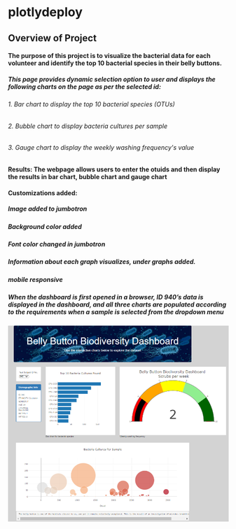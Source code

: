 # plotlydeploy
## Overview of Project
#### The purpose of this project is to visualize the bacterial data for each volunteer and identify the top 10 bacterial species in their belly buttons.
##### This page provides dynamic selection option to user and displays the following charts on the page as per the selected id:
###### 1. Bar chart to display the top 10 bacterial species (OTUs)
###### 2. Bubble chart to display bacteria cultures per sample
###### 3. Gauge chart to display the weekly washing frequency's value

#### Results: The webpage allows users to enter the otuids and then display the results in bar chart, bubble chart and gauge chart
#### Customizations added:
##### Image added to jumbotron
##### Background color added
##### Font color changed in jumbotron
##### Information about each graph visualizes, under graphs added.
##### mobile responsive

##### When the dashboard is first opened in a browser, ID 940’s data is displayed in the dashboard, and all three charts are populated according to the requirements when a sample is selected from the dropdown menu
![image](https://github.com/vd1310/plotlydeploy/blob/main/webpage%20default.PNG)
